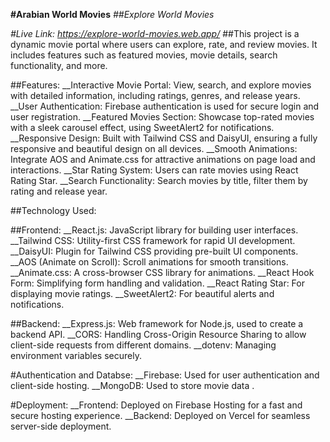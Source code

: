 **#Arabian World Movies**
*##Explore World Movies*

*#Live Link: https://explore-world-movies.web.app/*
##This project is a dynamic movie portal where users can explore, rate, and review movies. It includes features such as featured movies, movie details, search functionality, and more.

##Features:
__Interactive Movie Portal: View, search, and explore movies with detailed information, including ratings, genres, and release years.
__User Authentication: Firebase authentication is used for secure login and user registration.
__Featured Movies Section: Showcase top-rated movies with a sleek carousel effect, using SweetAlert2 for notifications.
__Responsive Design: Built with Tailwind CSS and DaisyUI, ensuring a fully responsive and beautiful design on all devices.
__Smooth Animations: Integrate AOS and Animate.css for attractive animations on page load and interactions.
__Star Rating System: Users can rate movies using React Rating Star.
__Search Functionality: Search movies by title, filter them by rating and release year.

##Technology Used: 

##Frontend:
__React.js: JavaScript library for building user interfaces.
__Tailwind CSS: Utility-first CSS framework for rapid UI development.
__DaisyUI: Plugin for Tailwind CSS providing pre-built UI components.
__AOS (Animate on Scroll): Scroll animations for smooth transitions.
__Animate.css: A cross-browser CSS library for animations.
__React Hook Form: Simplifying form handling and validation.
__React Rating Star: For displaying movie ratings.
__SweetAlert2: For beautiful alerts and notifications.

##Backend:
__Express.js: Web framework for Node.js, used to create a backend API.
__CORS: Handling Cross-Origin Resource Sharing to allow client-side requests from different domains.
__dotenv: Managing environment variables securely.

#Authentication and Databse:
__Firebase: Used for user authentication and client-side hosting.
__MongoDB: Used to store movie data .

#Deployment: 
__Frontend: Deployed on Firebase Hosting for a fast and secure hosting experience.
__Backend: Deployed on Vercel for seamless server-side deployment.
